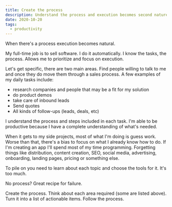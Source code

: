 ```yaml
---
title: Create the process
description: Understand the process and execution becomes second nature.
date: 2020-10-20
tags:
  - productivity
---
```

When there's a process execution becomes natural. 

My full-time job is to sell software. I do it automatically. I know the tasks, the process. Allows me to prioritize and focus on execution.

Let's get specific, there are two main areas. Find people willing to talk to me and once they do move them through a sales process. A few examples of my daily tasks include:
- research companies and people that may be a fit for my solution
- do product demos
- take care of inbound leads
- Send quotes
- All kinds of follow-ups (leads, deals, etc)

I understand the process and steps included in each task. I'm able to be productive because I have a complete understanding of what's needed. 

When it gets to my side projects, most of what I'm doing is guess work. Worse than that, there's a bias to focus on what I already know how to do. If I'm creating an app I'll spend most of my time programming. Forgetting things like distribution, content creation, SEO, social media, advertising, onboarding, landing pages, pricing or something else.

To pile on you need to learn about each topic and choose the tools for it. It's too much.

No process? Great recipe for failure.

Create the process. Think about each area required (some are listed above). Turn it into a list of actionable items. Follow the process.